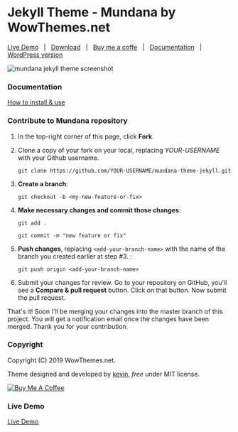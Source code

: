 # Jekyll Theme - Mundana by WowThemes.net

[Live Demo](https://wowthemesnet.github.io/mundana-theme-jekyll/) &nbsp; | &nbsp; 
[Download](https://github.com/wowthemesnet/mundana-theme-jekyll/archive/master.zip) &nbsp; | &nbsp; 
[Buy me a coffe](https://www.wowthemes.net/donate/) &nbsp; | &nbsp; [Documentation](https://bootstrapstarter.com/bootstrap-templates/mundana-theme-jekyll/) &nbsp; | &nbsp; 
[WordPress version](https://www.wowthemes.net/themes/mundana-wordpress/) 

![mundana jekyll theme screenshot](assets/images/screenshot.jpg)

### Documentation

[How to install & use](https://bootstrapstarter.com/bootstrap-templates/mundana-theme-jekyll/)

### Contribute to Mundana repository

1. In the top-right corner of this page, click **Fork**.

2. Clone a copy of your fork on your local, replacing *YOUR-USERNAME* with your Github username.

   `git clone https://github.com/YOUR-USERNAME/mundana-theme-jekyll.git`

3. **Create a branch**: 

   `git checkout -b <my-new-feature-or-fix>`

4. **Make necessary changes and commit those changes**:

   `git add .`

   `git commit -m "new feature or fix"`

5. **Push changes**, replacing `<add-your-branch-name>` with the name of the branch you created earlier at step #3. :

   `git push origin <add-your-branch-name>`

6. Submit your changes for review. Go to your repository on GitHub, you'll see a **Compare & pull request** button. Click on that button. Now submit the pull request.

That's it! Soon I'll be merging your changes into the master branch of this project. You will get a notification email once the changes have been merged. Thank you for your contribution.


### Copyright

Copyright (C) 2019 WowThemes.net.

Theme designed and developed by [kevin](https://www.wowthemes.net), *free* under MIT license. 

<a href="https://www.wowthemes.net/donate/" target="_blank"><img src="https://www.buymeacoffee.com/assets/img/custom_images/orange_img.png" alt="Buy Me A Coffee" style="height: auto !important;width: auto !important;" ></a>

### Live Demo

[Live Demo](https://wowthemesnet.github.io/mundana-theme-jekyll/)

